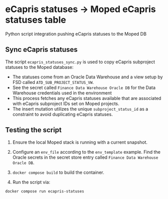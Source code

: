 # eCapris statuses → Moped eCapris statuses table

Python script integration pushing eCapris statuses to the Moped DB

## Sync eCapris statuses

The script `ecapris_statuses_sync.py` is used to copy eCapris subproject statuses to the Moped database:

- The statuses come from an Oracle Data Warehouse and a view setup by FSD called `ATD_SUB_PROJECT_STATUS_VW`.
- See the secret called `Finance Data Warehouse Oracle DB` for the Data Warehouse credentials used in the environment
- This process fetches any eCapris statuses available that are associated with eCapris subproject IDs set on Moped projects.
- The insert mutation utilizes the unique `subproject_status_id` as a constraint to avoid duplicating eCapris statuses.

## Testing the script

1. Ensure the local Moped stack is running with a current snapshot.

1. Configure an `env_file` according to the `env_template` example. Find the Oracle secrets in the secret store entry called `Finance Data Warehouse Oracle DB`.

1. `docker compose build` to build the container.

2. Run the script via:
```bash
docker compose run ecapris-statuses
```
